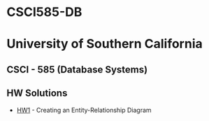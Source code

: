 # CSCI585-DB

# University of Southern California
## CSCI - 585 (Database Systems)
## HW Solutions

- [HW1](HW1/README1.md) - Creating an Entity-Relationship Diagram
